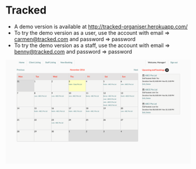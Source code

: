 # Tracked

* A demo version is available at http://tracked-organiser.herokuapp.com/
* To try the demo version as a user, use the account with email => carmen@tracked.com and password => password
* To try the demo version as a staff, use the account with email => benny@tracked.com and password => password

![Screenshot](/app_screenshot.png?raw=true "Screenshot")
